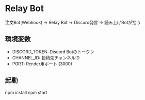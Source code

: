 # Relay Bot

注文Bot(Webhook) → Relay Bot → Discord発言 → 読み上げBotが拾う

## 環境変数
- DISCORD_TOKEN: Discord Botのトークン
- CHANNEL_ID: 投稿先チャンネルID
- PORT: Render用ポート (3000)

## 起動
npm install
npm start
